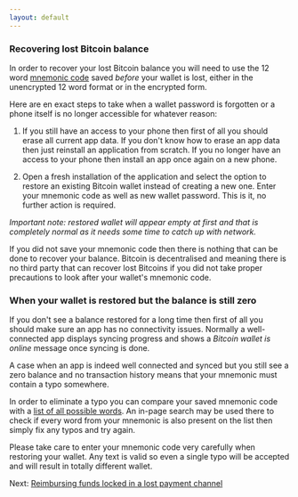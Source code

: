 ```yaml
---
layout: default
---
```


### [](#recovering-lost-bitcoin-balance)Recovering lost Bitcoin balance

In order to recover your lost Bitcoin balance you will need to use the 12 word [mnemonic code](setting-up-bitcoin-wallet.html#mnemonic-code) saved *before* your wallet is lost, either in the unencrypted 12 word format or in the encrypted form.

Here are en exact steps to take when a wallet password is forgotten or a phone itself is no longer accessible for whatever reason:

1. If you still have an access to your phone then first of all you should erase all current app data. If you don't know how to erase an app data then just reinstall an application from scratch. If you no longer have an access to your phone then install an app once again on a new phone.

2. Open a fresh installation of the application and select the option to restore an existing Bitcoin wallet instead of creating a new one. Enter your mnemonic code as well as new wallet password. This is it, no further action is required.

*Important note: restored wallet will appear empty at first and that is completely normal as it needs some time to catch up with network.*

If you did not save your mnemonic code then there is nothing that can be done to recover your balance. Bitcoin is decentralised and meaning there is no third party that can recover lost Bitcoins if you did not take proper precautions to look after your wallet's mnemonic code.

### When your wallet is restored but the balance is still zero

If you don't see a balance restored for a long time then first of all you should make sure an app has no connectivity issues. Normally a well-connected app displays syncing progress and shows a *Bitcoin wallet is online* message once syncing is done.

A case when an app is indeed well connected and synced but you still see a zero balance and no transaction history means that your mnemonic must contain a typo somewhere.

In order to eliminate a typo you can compare your saved mnemonic code with a [list of all possible words](english-bip32.json). An in-page search may be used there to check if every word from your mnemonic is also present on the list then simply fix any typos and try again.

Please take care to enter your mnemonic code very carefully when restoring your wallet. Any text is valid so even a single typo will be accepted and will result in totally different wallet.

Next: [Reimbursing funds locked in a lost payment channel](http://lightning-wallet.com/reimbursing-funds-locked-in-a-lost-payment-channel.html#reimbursing-funds-locked-in-a-lost-payment-channel)
